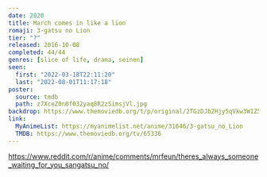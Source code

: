 ```yaml
---
date: 2020
title: March comes in like a lion
romaji: 3-gatsu no Lion
tier: "?"
released: 2016-10-08
completed: 44/44
genres: [slice of life, drama, seinen]
seen:
  first: "2022-03-18T22:11:20"
  last: "2022-08-01T11:17:18"
poster:
  source: tmdb
  path: z7XceZ0n0f032yaq8R2zSimsjVl.jpg
backdrop: https://www.themoviedb.org/t/p/original/2TGzDJb2Hjy5qVkw3W1Z5Drj19U.jpg
link:
  MyAnimeList: https://myanimelist.net/anime/31646/3-gatsu_no_Lion
  TMDB: https://www.themoviedb.org/tv/65336
---
```


<https://www.reddit.com/r/anime/comments/mrfeun/theres_always_someone_waiting_for_you_sangatsu_no/>
